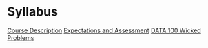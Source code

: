 # Syllabus
[Course Description](./describe.md)
[Expectations and Assessment](./expect.md)
[DATA 100 Wicked Problems](./data100.md)
